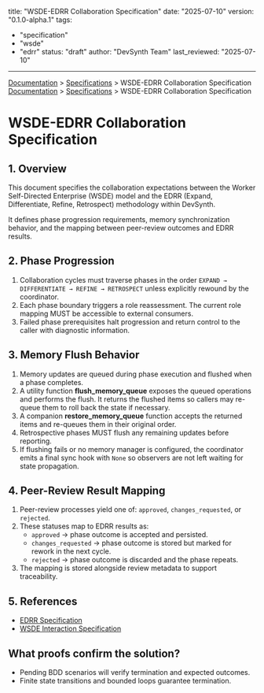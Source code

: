 
title: "WSDE-EDRR Collaboration Specification"
date: "2025-07-10"
version: "0.1.0-alpha.1"
tags:
  - "specification"
  - "wsde"
  - "edrr"
status: "draft"
author: "DevSynth Team"
last_reviewed: "2025-07-10"
---
<div class="breadcrumbs">
<a href="../index.md">Documentation</a> &gt; <a href="index.md">Specifications</a> &gt; WSDE-EDRR Collaboration Specification
</div>

<div class="breadcrumbs">
<a href="../index.md">Documentation</a> &gt; <a href="index.md">Specifications</a> &gt; WSDE-EDRR Collaboration Specification
</div>

# WSDE-EDRR Collaboration Specification

## 1. Overview

This document specifies the collaboration expectations between the Worker Self-Directed Enterprise (WSDE) model and the EDRR
(Expand, Differentiate, Refine, Retrospect) methodology within DevSynth.

It defines phase progression requirements, memory synchronization behavior, and the mapping between peer-review outcomes and
EDRR results.

## 2. Phase Progression

1. Collaboration cycles must traverse phases in the order `EXPAND → DIFFERENTIATE → REFINE → RETROSPECT` unless explicitly
   rewound by the coordinator.
2. Each phase boundary triggers a role reassessment. The current role mapping MUST be accessible to external consumers.
3. Failed phase prerequisites halt progression and return control to the caller with diagnostic information.

## 3. Memory Flush Behavior

1. Memory updates are queued during phase execution and flushed when a phase completes.
2. A utility function **flush_memory_queue** exposes the queued operations and performs the flush. It returns the flushed items
   so callers may re-queue them to roll back the state if necessary.
3. A companion **restore_memory_queue** function accepts the returned items and re-queues them in their original order.
4. Retrospective phases MUST flush any remaining updates before reporting.
5. If flushing fails or no memory manager is configured, the coordinator emits a final
   sync hook with ``None`` so observers are not left waiting for state propagation.

## 4. Peer-Review Result Mapping

1. Peer-review processes yield one of: `approved`, `changes_requested`, or `rejected`.
2. These statuses map to EDRR results as:
   - `approved` → phase outcome is accepted and persisted.
   - `changes_requested` → phase outcome is stored but marked for rework in the next cycle.
   - `rejected` → phase outcome is discarded and the phase repeats.
3. The mapping is stored alongside review metadata to support traceability.

## 5. References

- [EDRR Specification](edrr_cycle_specification.md)
- [WSDE Interaction Specification](wsde_interaction_specification.md)

## What proofs confirm the solution?
- Pending BDD scenarios will verify termination and expected outcomes.
- Finite state transitions and bounded loops guarantee termination.
